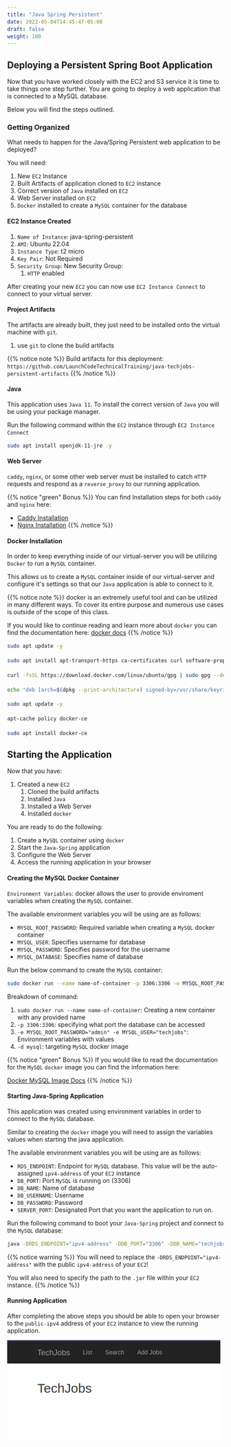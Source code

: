 ```yaml
---
title: "Java Spring Persistent"
date: 2022-05-04T14:45:47-05:00
draft: false
weight: 100
---
```


## Deploying a Persistent Spring Boot Application

Now that you have worked closely with the EC2 and S3 service it is time to take things one step further. You are going to deploy a web application that is connected to a MySQL database. 

Below you will find the steps outlined.

### Getting Organized
What needs to happen for the Java/Spring Persistent web application to be deployed?

You will need:
1. New `EC2` Instance
1. Built Artifacts of application cloned to `EC2` instance
1. Correct version of `Java` installed on `EC2`
1. Web Server installed on `EC2`
1. `Docker` installed to create a `MySQL` container for the database

#### EC2 Instance Created
1. `Name of Instance`: java-spring-persistent
1. `AMI`: Ubuntu 22.04
1. `Instance Type`: t2 micro
1. `Key Pair`: Not Required
1. `Security Group`: New Security Group:
    1. `HTTP` enabled

After creating your new `EC2` you can now use `EC2 Instance Connect` to connect to your virtual server. 

#### Project Artifacts
The artifacts are already built, they just need to be installed onto the virtual machine with `git`. 

1. use `git` to clone the build artifacts

{{% notice note %}}
Build artifacts for this deployment:
`https://github.com/LaunchCodeTechnicalTraining/java-techjobs-persistent-artifacts`
{{% /notice %}}

#### Java

This application uses `Java 11`. To install the correct version of `Java` you will be using your package manager.

Run the following command within the `EC2` instance through `EC2 Instance Connect`

```bash
sudo apt install openjdk-11-jre -y
```

#### Web Server
`caddy`, `nginx`, or some other web server must be installed to catch `HTTP` requests and respond as a `reverse_proxy` to our running application.

{{% notice "green" Bonus %}}
You can find Installation steps for both `caddy` and `nginx` here:
- [Caddy Installation](https://launchcodetechnicaltraining.org/linux/web-server/caddy/setup/)
- [Nginx Installation](https://launchcodetechnicaltraining.org/linux/web-server/nginx/setup/)
{{% /notice %}}


#### Docker Installation

In order to keep everything inside of our virtual-server you will be utilizing `Docker` to run a `MySQL` container. 

This allows us to create a `MySQL` container inside of our virtual-server and configure it's settings so that our `Java` application is able to connect to it.

{{% notice note %}}
docker is an extremely useful tool and can be utilized in many different ways. To cover its entire purpose and numerous use cases is outside of the scope of this class. 

If you would like to continue reading and learn more about `docker` you can find the documentation here:
[docker docs](https://docs.docker.com/)
{{% /notice %}}

```bash
sudo apt update -y

sudo apt install apt-transport-https ca-certificates curl software-properties-common

curl -fsSL https://download.docker.com/linux/ubuntu/gpg | sudo gpg --dearmor -o /usr/share/keyrings/docker-archive-keyring.gpg

echo "deb [arch=$(dpkg --print-architecture) signed-by=/usr/share/keyrings/docker-archive-keyring.gpg] https://download.docker.com/linux/ubuntu $(lsb_release -cs) stable" | sudo tee /etc/apt/sources.list.d/docker.list > /dev/null

sudo apt update -y

apt-cache policy docker-ce

sudo apt install docker-ce
```

## Starting the Application

Now that you have:
1. Created a new `EC2`
    1. Cloned the build artifacts
    1. Installed `Java`
    1. Installed a Web Server
    1. Installed `docker`

You are ready to do the following:
1. Create a `MySQL` container using `docker`
1. Start the `Java-Spring` application
1. Configure the Web Server
1. Access the running application in your browser

#### Creating the MySQL Docker Container

`Environment Variables`: docker allows the user to provide enviroment variables when creating the `MySQL` container.

The available environment variables you will be using are as follows:
- `MYSQL_ROOT_PASSWORD`: Required variable when creating a `MySQL` docker container
- `MYSQL_USER`: Specifies username for database
- `MYSQL_PASSWORD`: Specifies password for the username
- `MYSQL_DATABASE`: Specifies name of database

Run the below command to create the `MySQL` container:

```bash
sudo docker run --name name-of-container -p 3306:3306 -e MYSQL_ROOT_PASSWORD="admin" -e MYSQL_USER="techjobs" -e MYSQL_PASSWORD="tech" -e MYSQL_DATABASE="techjobs" -d mysql
```

Breakdown of command:
1. `sudo docker run --name name-of-container`: Creating a new container with any provided name
1. `-p 3306:3306`: specifying what port the database can be accessed
1. `-e MYSQL_ROOT_PASSWORD="admin" -e MYSQL_USER="techjobs"`: Environment variables with values
1. `-d mysql`: targeting `MySQL` docker image

{{% notice "green" Bonus %}}
If you would like to read the documentation for the `MySQL` `docker` image you can find the information here:

[Docker MySQL Image Docs](https://hub.docker.com/_/mysql)
{{% /notice %}}

#### Starting Java-Spring Application

This application was created using environment variables in order to connect to the `MySQL` database. 

Similar to creating the `docker` image you will need to assign the variables values when starting the java application.

The available environment variables you will be using are as follows:
- `RDS_ENDPOINT`: Endpoint for `MySQL` database. This value will be the auto-assigned `ipv4-address` of your `EC2` instance
- `DB_PORT`: Port `MySQL` is running on (3306)
- `DB_NAME`: Name of database
- `DB_USERNAME`: Username 
- `DB_PASSWORD`: Password
- `SERVER_PORT`: Designated Port that you want the application to run on.

Run the following command to boot your `Java-Spring` project and connect to the `MySQL` database:

```bash
java -DRDS_ENDPOINT="ipv4-address" -DDB_PORT="3306" -DDB_NAME="techjobs" -DDB_USERNAME="techjobs" -DDB_PASSWORD="tech" -DSERVER_PORT="8080" -jar path/to/build/artifacts/java-techjobs-persistent-artifacts.jar 
```
{{% notice warning %}}
You will need to replace the `-DRDS_ENDPOINT="ipv4-address"` with the public `ipv4-address` of your `EC2`!

You will also need to specify the path to the `.jar` file within your `EC2` instance.
{{% /notice %}}

#### Running Application

After completing the above steps you should be able to open your browser to the `public-ipv4` address of your `EC2` instance to view the running application.

![Running Java Techjobs Persistent Application](pictures/running-techjobs-application.png?classes=border)



